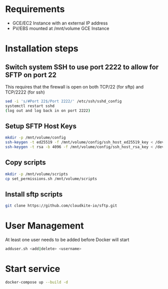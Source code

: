 # Requirements

* GCE/EC2 Instance with an external IP address
* PV/EBS mounted at /mnt/volume GCE Instance

# Installation steps

## Switch system SSH to use port 2222 to allow for SFTP on port 22
This requires that the firewall is open on both TCP/22 (for sftp) and TCP/2222 (for ssh)
```bash
sed -i 's/#Port 22$/Port 2222/' /etc/ssh/sshd_config
systemctl restart sshd
(log out and log back in on port 2222)
```

## Setup SFTP Host Keys
```bash
mkdir -p /mnt/volume/config
ssh-keygen -t ed25519 -f /mnt/volume/config/ssh_host_ed25519_key < /dev/null
ssh-keygen -t rsa -b 4096 -f /mnt/volume/config/ssh_host_rsa_key < /dev/null
```

## Copy scripts
```bash
mkdir -p /mnt/volume/scripts
cp set_permissions.sh /mnt/volume/scripts
```


## Install sftp scripts
```bash
git clone https://github.com/cloudkite-io/sftp.git
```

# User Management
At least one user needs to be added before Docker will start
```bash
adduser.sh <add|delete> <username>
```

# Start service 
```bash
docker-compose up --build -d
```
